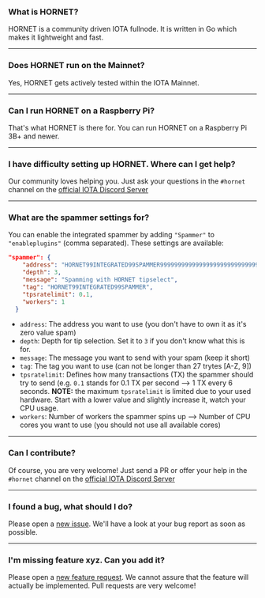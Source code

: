 ### What is HORNET?
HORNET is a community driven IOTA fullnode. It is written in Go which makes it lightweight and fast.

***

### Does HORNET run on the Mainnet?
Yes, HORNET gets actively tested within the IOTA Mainnet. 

***

### Can I run HORNET on a Raspberry Pi?
That's what HORNET is there for. You can run HORNET on a Raspberry Pi 3B+ and newer.

***

### I have difficulty setting up HORNET. Where can I get help?
Our community loves helping you. Just ask your questions in the `#hornet` channel on the [official IOTA Discord Server](https://discord.iota.org/)

***

### What are the spammer settings for?
You can enable the integrated spammer by adding `"Spammer"` to `"enableplugins"` (comma separated).
These settings are available:
```json
"spammer": {
    "address": "HORNET99INTEGRATED99SPAMMER999999999999999999999999999999999999999999999999999999",
    "depth": 3,
    "message": "Spamming with HORNET tipselect",
    "tag": "HORNET99INTEGRATED99SPAMMER",
    "tpsratelimit": 0.1,
    "workers": 1
  }
```
* `address`: The address you want to use (you don't have to own it as it's zero value spam)
* `depth`: Depth for tip selection. Set it to `3` if you don't know what this is for.
* `message`: The message you want to send with your spam (keep it short)
* `tag`: The tag you want to use (can not be longer than 27 trytes [A-Z, 9])
* `tpsratelimit`: Defines how many transactions (TX) the spammer should try to send (e.g. `0.1` stands for 0.1 TX per second --> 1 TX every 6 seconds. **NOTE:** the maximum `tpsratelimit` is limited due to your used hardware. Start with a lower value and slightly increase it, watch your CPU usage.
* `workers`: Number of workers the spammer spins up --> Number of CPU cores you want to use (you should not use all available cores)

***

### Can I contribute?
Of course, you are very welcome! Just send a PR or offer your help in the `#hornet` channel on the [official IOTA Discord Server](https://discord.iota.org/)

***

### I found a bug, what should I do?
Please open a [new issue](https://github.com/gohornet/hornet/issues/new?assignees=&labels=bug&template=bug_report.md&title=). We'll have a look at your bug report as soon as possible.

***

### I'm missing feature xyz. Can you add it? 
Please open a [new feature request](https://github.com/gohornet/hornet/issues/new?assignees=&labels=feature&template=feature_request.md&title=). We cannot assure that the feature will actually be implemented.
Pull requests are very welcome!
